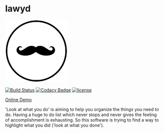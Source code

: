 # lawyd

[![lawyd](https://raw.githubusercontent.com/joekienzle/lawyd/master/logo.png)](http://lawyd.herokuapp.com)

[![Build Status](https://travis-ci.org/joekienzle/lawyd.svg?branch=master)](https://travis-ci.org/joekienzle/lawyd)
[![Codacy Badge](https://api.codacy.com/project/badge/Grade/dda240cc29854709983ddc59d261087a)](https://www.codacy.com/app/jojohannes-kienzle/lawyd?utm_source=github.com&amp;utm_medium=referral&amp;utm_content=joekienzle/lawyd&amp;utm_campaign=Badge_Grade)
[![license](https://img.shields.io/github/license/mashape/apistatus.svg)](https://github.com/joekienzle/lawyd/blob/master/LICENSE)

[Online Demo](http://lawyd.herokuapp.com)

'Look at what you do' is aiming to help you organize the things you need to do. Having a huge to do list which never stops and never gives the feeling of accomplishment is exhausting. So this software is trying to find a way to highlight what you did ('look at what you done').
